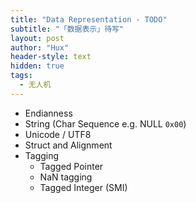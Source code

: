 ```yaml
---
title: "Data Representation - TODO"
subtitle: "「数据表示」待写"
layout: post
author: "Hux"
header-style: text
hidden: true
tags:
  - 无人机
---
```


- Endianness
- String (Char Sequence e.g. NULL `0x00`)
- Unicode / UTF8
- Struct and Alignment
- Tagging
  - Tagged Pointer
  - NaN tagging
  - Tagged Integer (SMI)
